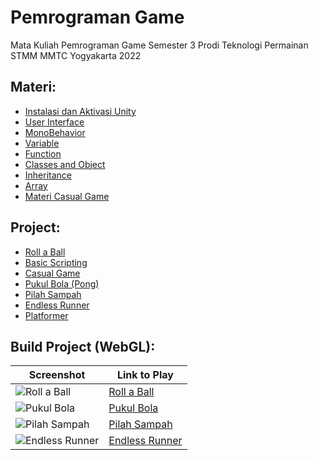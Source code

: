 # Pemrograman Game
 Mata Kuliah Pemrograman Game Semester 3 Prodi Teknologi Permainan STMM MMTC Yogyakarta 2022

## Materi:
- [Instalasi dan Aktivasi Unity](./instalasi-dan-aktivasi-unity/)
- [User Interface](./user-interface/)
- [MonoBehavior](./monobehavior/)
- [Variable](./variable/)
- [Function](./function/)
- [Classes and Object](./classes-and-object/)
- [Inheritance](./inheritance/)
- [Array](./array/)
- [Materi Casual Game](./materi-casual-game/)

## Project:
- [Roll a Ball](./roll-a-ball/)
- [Basic Scripting](./basic-scripting/)
- [Casual Game](./casual-game/)
- [Pukul Bola (Pong)](./pukul-bola/)
- [Pilah Sampah](./pilah-sampah/)
- [Endless Runner](./endless-runner/)
- [Platformer](./platformer/)

## Build Project (WebGL):
Screenshot | Link to Play
--- | ---
![Roll a Ball](https://img.itch.zone/aW1hZ2UvMTY4NDMzMS8xMDAzMTg5OS5wbmc=/347x500/xt1Gjf.png) | [Roll a Ball](https://wewnumam.itch.io/rollerball-unity-learn)
![Pukul Bola](https://img.itch.zone/aW1hZ2UvMTY5MzQ5My8xMDAzMTkxNC5wbmc=/347x500/Bd9MYv.png) | [Pukul Bola](https://wewnumam.itch.io/pukul-bola-pong)
![Pilah Sampah](https://img.itch.zone/aW1hZ2UvMTcwMjUxMi8xMDAzMTkyMi5wbmc=/347x500/xJVUR6.png) | [Pilah Sampah](https://wewnumam.itch.io/pilah-sampah)
![Endless Runner](https://img.itch.zone/aW1hZ2UvMTcwNDM4Ny8xMDA0NDA5Ni5wbmc=/347x500/mhoM94.png) | [Endless Runner](https://wewnumam.itch.io/endless-runner)
